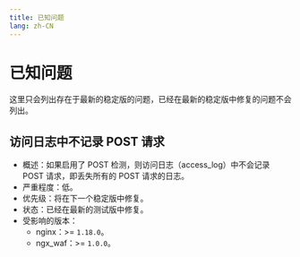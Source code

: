 ```yaml
---
title: 已知问题
lang: zh-CN
---
```


# 已知问题

这里只会列出存在于最新的稳定版的问题，已经在最新的稳定版中修复的问题不会列出。

## 访问日志中不记录 POST 请求

* 概述：如果启用了 POST 检测，则访问日志（access_log）中不会记录 POST 请求，即丢失所有的 POST 请求的日志。
* 严重程度：低。
* 优先级：将在下一个稳定版中修复。
* 状态：已经在最新的测试版中修复。
* 受影响的版本：
    * nginx：>= `1.18.0`。
    * ngx_waf：>= `1.0.0`。